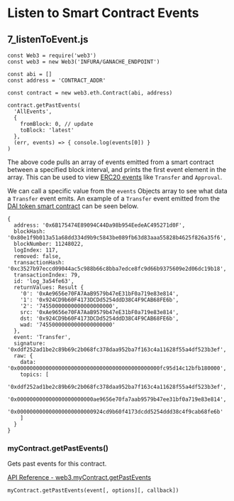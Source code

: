 # Listen to Smart Contract Events
## 7_listenToEvent.js
```
const Web3 = require('web3')
const web3 = new Web3('INFURA/GANACHE_ENDPOINT')

const abi = []
const address = 'CONTRACT_ADDR'

const contract = new web3.eth.Contract(abi, address)

contract.getPastEvents(
  'AllEvents',
  {
    fromBlock: 0, // update
    toBlock: 'latest'
  },
  (err, events) => { console.log(events[0]) }
)
```

The above code pulls an array of events emitted from a smart contract between a specified block interval, and prints the first event element in the array. This can be used to view [ERC20 events](https://github.com/ethereum/EIPs/blob/master/EIPS/eip-20.md#events) like `Transfer` and `Approval`.

We can call a specific value from the `events` Objects array to see what data a `Transfer` event emits. An example of a `Transfer` event emitted from the [DAI token smart contract](https://etherscan.io/address/0x6b175474e89094c44da98b954eedeac495271d0f#events) can be seen below.

```
{
  address: '0x6B175474E89094C44Da98b954EedeAC495271d0F',
  blockHash: '0x80e1f9b013a51a68dd334d9b9c5843be089fb63d83aaa55828b4625f826a35f6',
  blockNumber: 11248022,
  logIndex: 117,
  removed: false,
  transactionHash: '0xc3527b97eccd09044ac5c988b66c8bba7edce8fc9d66b9375609e2d06dc19b18',
  transactionIndex: 79,
  id: 'log_3a54fe63',
  returnValues: Result {
    '0': '0xAe9656e70FA7AaB9579b47eE31bF0a719e83e814',
    '1': '0x924CD9b60F4173DCDd5254ddD38C4F9CAB68FE6b',
    '2': '74550000000000000000000',
    src: '0xAe9656e70FA7AaB9579b47eE31bF0a719e83e814',
    dst: '0x924CD9b60F4173DCDd5254ddD38C4F9CAB68FE6b',
    wad: '74550000000000000000000'
  },
  event: 'Transfer',
  signature: '0xddf252ad1be2c89b69c2b068fc378daa952ba7f163c4a11628f55a4df523b3ef',
  raw: {
    data: '0x000000000000000000000000000000000000000000000fc95d14c12bfb180000',
    topics: [
      '0xddf252ad1be2c89b69c2b068fc378daa952ba7f163c4a11628f55a4df523b3ef',
      '0x000000000000000000000000ae9656e70fa7aab9579b47ee31bf0a719e83e814',
      '0x000000000000000000000000924cd9b60f4173dcdd5254ddd38c4f9cab68fe6b'
    ]
  }
}
```

### myContract.getPastEvents()
Gets past events for this contract.  

[API Reference - web3.myContract.getPastEvents](https://web3js.readthedocs.io/en/v1.2.0/web3-eth-contract.html#getpastevents)
```
myContract.getPastEvents(event[, options][, callback])
```